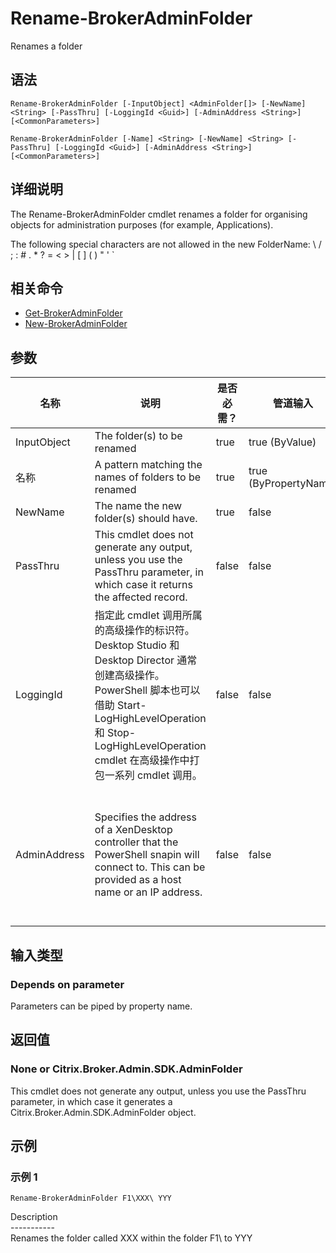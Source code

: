 # Rename-BrokerAdminFolder

Renames a folder

## 语法

    Rename-BrokerAdminFolder [-InputObject] <AdminFolder[]> [-NewName] <String> [-PassThru] [-LoggingId <Guid>] [-AdminAddress <String>] [<CommonParameters>]
    
    Rename-BrokerAdminFolder [-Name] <String> [-NewName] <String> [-PassThru] [-LoggingId <Guid>] [-AdminAddress <String>] [<CommonParameters>]
    

## 详细说明

The Rename-BrokerAdminFolder cmdlet renames a folder for organising objects for administration purposes (for example, Applications).

The following special characters are not allowed in the new FolderName: \ / ; : # . * ? = < > | \[ \] ( ) " ' `

## 相关命令

- [Get-BrokerAdminFolder](Get-BrokerAdminFolder.html)
- [New-BrokerAdminFolder](New-BrokerAdminFolder.html)

## 参数

| 名称           | 说明                                                                                                                                                                              | 是否必需？ | 管道输入                  | 默认值                                                                                    |
| ------------ | ------------------------------------------------------------------------------------------------------------------------------------------------------------------------------- | ----- | --------------------- | -------------------------------------------------------------------------------------- |
| InputObject  | The folder(s) to be renamed                                                                                                                                                     | true  | true (ByValue)        |                                                                                        |
| 名称           | A pattern matching the names of folders to be renamed                                                                                                                           | true  | true (ByPropertyName) |                                                                                        |
| NewName      | The name the new folder(s) should have.                                                                                                                                         | true  | false                 |                                                                                        |
| PassThru     | This cmdlet does not generate any output, unless you use the PassThru parameter, in which case it returns the affected record.                                                  | false | false                 | False                                                                                  |
| LoggingId    | 指定此 cmdlet 调用所属的高级操作的标识符。 Desktop Studio 和 Desktop Director 通常创建高级操作。 PowerShell 脚本也可以借助 Start-LogHighLevelOperation 和 Stop-LogHighLevelOperation cmdlet 在高级操作中打包一系列 cmdlet 调用。 | false | false                 |                                                                                        |
| AdminAddress | Specifies the address of a XenDesktop controller that the PowerShell snapin will connect to. This can be provided as a host name or an IP address.                              | false | false                 | Localhost. Once a value is provided by any cmdlet, this value will become the default. |

## 输入类型

### Depends on parameter

Parameters can be piped by property name.

## 返回值

### None or Citrix.Broker.Admin.SDK.AdminFolder

This cmdlet does not generate any output, unless you use the PassThru parameter, in which case it generates a Citrix.Broker.Admin.SDK.AdminFolder object.

## 示例

### 示例 1

    Rename-BrokerAdminFolder F1\XXX\ YYY
    

Description  
\---\---\-----  
Renames the folder called XXX within the folder F1\ to YYY